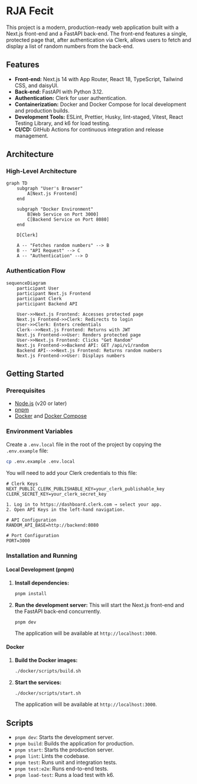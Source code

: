 # RJA Fecit

This project is a modern, production-ready web application built with a Next.js front-end and a FastAPI back-end. The front-end features a single, protected page that, after authentication via Clerk, allows users to fetch and display a list of random numbers from the back-end.

## Features

- **Front-end:** Next.js 14 with App Router, React 18, TypeScript, Tailwind CSS, and daisyUI.
- **Back-end:** FastAPI with Python 3.12.
- **Authentication:** Clerk for user authentication.
- **Containerization:** Docker and Docker Compose for local development and production builds.
- **Development Tools:** ESLint, Prettier, Husky, lint-staged, Vitest, React Testing Library, and k6 for load testing.
- **CI/CD:** GitHub Actions for continuous integration and release management.

## Architecture

### High-Level Architecture

```mermaid
graph TD
    subgraph "User's Browser"
        A[Next.js Frontend]
    end

    subgraph "Docker Environment"
        B[Web Service on Port 3000]
        C[Backend Service on Port 8080]
    end

    D[Clerk]

    A -- "Fetches random numbers" --> B
    B -- "API Request" --> C
    A -- "Authentication" --> D
```

### Authentication Flow

```mermaid
sequenceDiagram
    participant User
    participant Next.js Frontend
    participant Clerk
    participant Backend API

    User->>Next.js Frontend: Accesses protected page
    Next.js Frontend->>Clerk: Redirects to login
    User->>Clerk: Enters credentials
    Clerk-->>Next.js Frontend: Returns with JWT
    Next.js Frontend->>User: Renders protected page
    User->>Next.js Frontend: Clicks "Get Random"
    Next.js Frontend->>Backend API: GET /api/v1/random
    Backend API-->>Next.js Frontend: Returns random numbers
    Next.js Frontend->>User: Displays numbers
```

## Getting Started

### Prerequisites

- [Node.js](https://nodejs.org/) (v20 or later)
- [pnpm](https://pnpm.io/)
- [Docker](https://www.docker.com/) and [Docker Compose](https://docs.docker.com/compose/)

### Environment Variables

Create a `.env.local` file in the root of the project by copying the `.env.example` file:

```bash
cp .env.example .env.local
```

You will need to add your Clerk credentials to this file:

```dotenv
# Clerk Keys
NEXT_PUBLIC_CLERK_PUBLISHABLE_KEY=your_clerk_publishable_key
CLERK_SECRET_KEY=your_clerk_secret_key

1. Log in to https://dashboard.clerk.com → select your app.
2. Open API Keys in the left-hand navigation.

# API Configuration
RANDOM_API_BASE=http://backend:8080

# Port Configuration
PORT=3000
```

### Installation and Running

#### Local Development (pnpm)

1.  **Install dependencies:**
    ```bash
    pnpm install
    ```

2.  **Run the development server:**
    This will start the Next.js front-end and the FastAPI back-end concurrently.
    ```bash
    pnpm dev
    ```

    The application will be available at `http://localhost:3000`.

#### Docker

1.  **Build the Docker images:**
    ```bash
    ./docker/scripts/build.sh
    ```

2.  **Start the services:**
    ```bash
    ./docker/scripts/start.sh
    ```

    The application will be available at `http://localhost:3000`.

## Scripts

- `pnpm dev`: Starts the development server.
- `pnpm build`: Builds the application for production.
- `pnpm start`: Starts the production server.
- `pnpm lint`: Lints the codebase.
- `pnpm test`: Runs unit and integration tests.
- `pnpm test:e2e`: Runs end-to-end tests.
- `pnpm load-test`: Runs a load test with k6.
